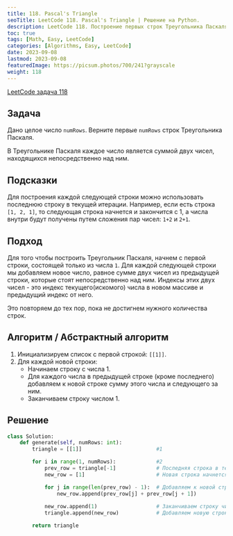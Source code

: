```yaml
---
title: 118. Pascal's Triangle
seoTitle: LeetCode 118. Pascal's Triangle | Решение на Python.
description: LeetCode 118. Построение первых строк Треугольника Паскаля. Разбор задачи.
toc: true
tags: [Math, Easy, LeetCode]
categories: [Algorithms, Easy, LeetCode]
date: 2023-09-08
lastmod: 2023-09-08
featuredImage: https://picsum.photos/700/241?grayscale
weight: 118
---
```


[LeetCode задача 118](<https://leetcode.com/problems/pascals-triangle/>)

## Задача

Дано целое число `numRows`. Верните первые `numRows` строк Треугольника Паскаля.

В Треугольнике Паскаля каждое число является суммой двух чисел, находящихся непосредственно над ним.

## Подсказки

Для построения каждой следующей строки можно использовать последнюю строку в текущей итерации. Например, если есть строка `[1, 2, 1]`, то следующая строка начнется и закончится с 1, а числа внутри будут получены путем сложения пар чисел: `1+2` и `2+1`.

## Подход

Для того чтобы построить Треугольник Паскаля, начнем с первой строки, состоящей только из числа `1`. Для каждой следующей строки мы добавляем новое число, равное сумме двух чисел из предыдущей строки, которые стоят непосредственно над ним. Индексы этих двух чисел - это индекс текущего(искомого) числа в новом массиве и предыдущий индекс от него.

Это повторяем до тех пор, пока не достигнем нужного количества строк.

## Алгоритм / Абстрактный алгоритм

1. Инициализируем список с первой строкой: `[[1]]`.
2. Для каждой новой строки:
   - Начинаем строку с числа 1.
   - Для каждого числа в предыдущей строке (кроме последнего) добавляем к новой строке сумму этого числа и следующего за ним.
   - Заканчиваем строку числом 1.

## Решение

```python
class Solution:
    def generate(self, numRows: int):
        triangle = [[1]]                        #1

        for i in range(1, numRows):             #2
            prev_row = triangle[-1]             # Последняя строка в текущем треугольнике
            new_row = [1]                       # Новая строка начнется с 1

            for j in range(len(prev_row) - 1):  # Добавляем к новой строке сумму пар чисел из предыдущей строки
                new_row.append(prev_row[j] + prev_row[j + 1])
            
            new_row.append(1)                   # Заканчиваем строку числом 1
            triangle.append(new_row)            # Добавляем новую строку к треугольнику

        return triangle
```
